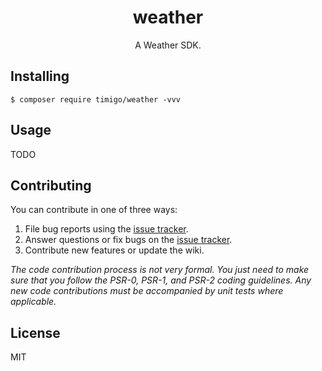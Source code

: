 <h1 align="center"> weather </h1>

<p align="center"> A Weather SDK.</p>


## Installing

```shell
$ composer require timigo/weather -vvv
```

## Usage

TODO

## Contributing

You can contribute in one of three ways:

1. File bug reports using the [issue tracker](https://github.com/timi/weather/issues).
2. Answer questions or fix bugs on the [issue tracker](https://github.com/timi/weather/issues).
3. Contribute new features or update the wiki.

_The code contribution process is not very formal. You just need to make sure that you follow the PSR-0, PSR-1, and PSR-2 coding guidelines. Any new code contributions must be accompanied by unit tests where applicable._

## License

MIT